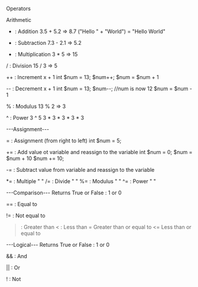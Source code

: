 Operators

Arithmetic 

+ : Addition 3.5 + 5.2 => 8.7
            ("Hello " + "World") = "Hello World"

- : Subtraction 7.3 - 2.1 => 5.2

* : Multiplication   3 * 5 => 15

/ : Division    15 / 3 => 5

++ : Increment    x + 1
                int $num = 13;
                $num++;
                $num = $num + 1

-- : Decrement x + 1
                int $num = 13;
                $num--;  //num is now 12
                $num = $num - 1

% : Modulus     13 % 2 => 3

^ : Power       3 ^ 5
                3 * 3 * 3 * 3 * 3

---Assignment---

= : Assignment (from right to left)
                int $num = 5;

+= : Add value ot variable and reassign to the variable
        int $num = 0;
        $num = $num + 10
        $num += 10;

-= : Subtract value from variable and reassign to the variable

*= : Multiple "    "
/= : Divide   "    "
%= : Modulus  "    "
^= : Power    "    "


---Comparison---
Returns True or False : 1 or 0

== : Equal to

!= : Not equal to

> : Greater than
< : Less than
>= Greater than or equal to
<= Less than or equal to


---Logical---
Returns True or False : 1 or 0

&& : And 

|| : Or 

! : Not
